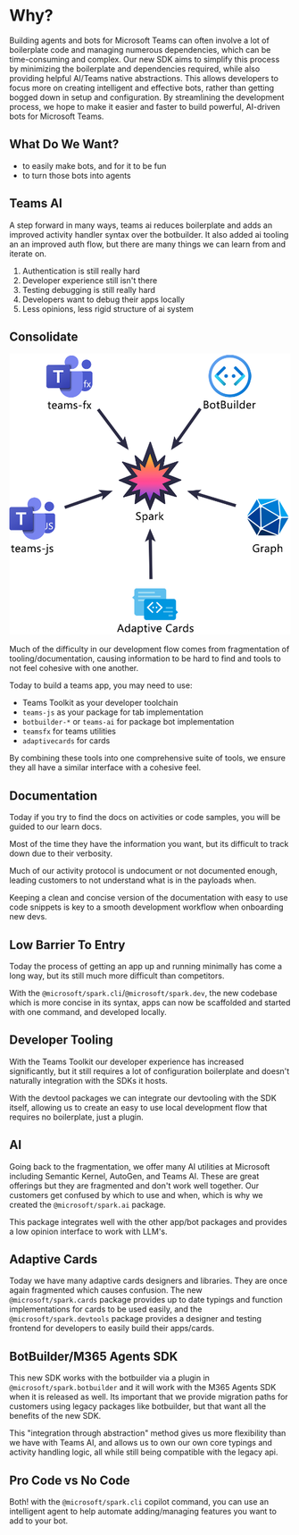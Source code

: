 # Why?

Building agents and bots for Microsoft Teams can often involve a lot of boilerplate code and managing numerous dependencies, which can be time-consuming and complex. Our new SDK aims to simplify this process by minimizing the boilerplate and dependencies required, while also providing helpful AI/Teams native abstractions. This allows developers to focus more on creating intelligent and effective bots, rather than getting bogged down in setup and configuration. By streamlining the development process, we hope to make it easier and faster to build powerful, AI-driven bots for Microsoft Teams.

## What Do We Want?

- to easily make bots, and for it to be fun
- to turn those bots into agents

## Teams AI

A step forward in many ways, teams ai reduces boilerplate and adds an improved activity handler syntax over the botbuilder.
It also added ai tooling an an improved auth flow, but there are many things we can learn from and iterate on.

1. Authentication is still really hard
2. Developer experience still isn't there
3. Testing debugging is still really hard
4. Developers want to debug their apps locally
5. Less opinions, less rigid structure of ai system

## Consolidate

![Consolidate](./assets/consolidate.png)

Much of the difficulty in our development flow comes from fragmentation of tooling/documentation,
causing information to be hard to find and tools to not feel cohesive with one another.

Today to build a teams app, you may need to use:

- Teams Toolkit as your developer toolchain
- `teams-js` as your package for tab implementation
- `botbuilder-*` or `teams-ai` for package bot implementation
- `teamsfx` for teams utilities
- `adaptivecards` for cards

By combining these tools into one comprehensive suite of tools, we ensure
they all have a similar interface with a cohesive feel.

## Documentation

Today if you try to find the docs on activities or code samples, you will be
guided to our learn docs.

Most of the time they have the information you want, but its difficult to track down due
to their verbosity.

Much of our activity protocol is undocument or not documented enough, leading customers to
not understand what is in the payloads when.

Keeping a clean and concise version of the documentation with easy to use code snippets
is key to a smooth development workflow when onboarding new devs.

## Low Barrier To Entry

Today the process of getting an app up and running minimally has come a long way,
but its still much more difficult than competitors.

With the `@microsoft/spark.cli`/`@microsoft/spark.dev`, the new codebase which is more concise in its syntax,
apps can now be scaffolded and started with one command, and developed locally.

## Developer Tooling

With the Teams Toolkit our developer experience has increased significantly, but it still requires
a lot of configuration boilerplate and doesn't naturally integration with the SDKs it hosts.

With the devtool packages we can integrate our devtooling with the SDK itself, allowing us to create
an easy to use local development flow that requires no boilerplate, just a plugin.

## AI

Going back to the fragmentation, we offer many AI utilities at Microsoft including Semantic Kernel,
AutoGen, and Teams AI. These are great offerings but they are fragmented and don't work well together.
Our customers get confused by which to use and when, which is why we created the `@microsoft/spark.ai` package.

This package integrates well with the other app/bot packages and provides a low opinion interface to work
with LLM's.

## Adaptive Cards

Today we have many adaptive cards designers and libraries. They are once again fragmented which causes confusion.
The new `@microsoft/spark.cards` package provides up to date typings and function implementations for cards to be used
easily, and the `@microsoft/spark.devtools` package provides a designer and testing frontend for developers to easily
build their apps/cards.

## BotBuilder/M365 Agents SDK

This new SDK works with the botbuilder via a plugin in `@microsoft/spark.botbuilder` and it will work with the
M365 Agents SDK when it is released as well. Its important that we provide migration paths for customers
using legacy packages like botbuilder, but that want all the benefits of the new SDK.

This "integration through abstraction" method gives us more flexibility than we have with Teams AI,
and allows us to own our own core typings and activity handling logic, all while still being compatible
with the legacy api.

## Pro Code vs No Code

Both! with the `@microsoft/spark.cli` copilot command, you can use an intelligent agent to help automate
adding/managing features you want to add to your bot.
